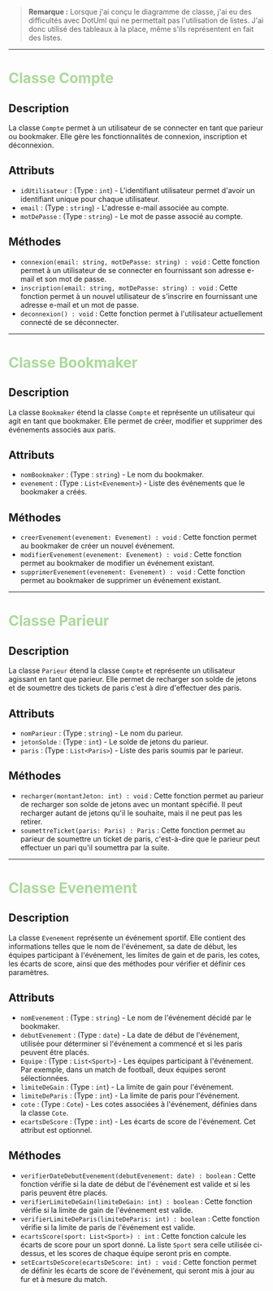 > **Remarque :** Lorsque j'ai conçu le diagramme de classe, j'ai eu des difficultés avec DotUml qui ne permettait pas l'utilisation de listes. J'ai donc utilisé des tableaux à la place, même s'ils représentent en fait des listes.

---
<h1 style="color: #AADA9A  ">Classe Compte</h1>

## Description
La classe `Compte` permet à un utilisateur de se connecter en tant que parieur ou bookmaker. Elle gère les fonctionnalités de connexion, inscription et déconnexion.

## Attributs
- `idUtilisateur` : (Type : `int`) - L'identifiant utilisateur permet d'avoir un identifiant unique pour chaque utilisateur.
- `email` : (Type : `string`) - L'adresse e-mail associée au compte.
- `motDePasse` : (Type : `string`) - Le mot de passe associé au compte.

## Méthodes
- `connexion(email: string, motDePasse: string) : void` : Cette fonction permet à un utilisateur de se connecter en fournissant son adresse e-mail et son mot de passe.
- `inscription(email: string, motDePasse: string) : void` : Cette fonction permet à un nouvel utilisateur de s'inscrire en fournissant une adresse e-mail et un mot de passe.
- `deconnexion() : void` : Cette fonction permet à l'utilisateur actuellement connecté de se déconnecter.



---
<h1 style="color: #AADA9A">Classe Bookmaker</h1>

## Description
La classe `Bookmaker` étend la classe `Compte` et représente un utilisateur qui agit en tant que bookmaker. Elle permet de créer, modifier et supprimer des événements associés aux paris.

## Attributs
- `nomBookmaker` : (Type : `string`) - Le nom du bookmaker.
- `evenement` : (Type : `List<Evenement>`) - Liste des événements que le bookmaker a créés.

## Méthodes
- `creerEvenement(evenement: Evenement) : void` : Cette fonction permet au bookmaker de créer un nouvel événement.
- `modifierEvenement(evenement: Evenement) : void` : Cette fonction permet au bookmaker de modifier un événement existant.
- `supprimerEvenement(evenement: Evenement) : void` : Cette fonction permet au bookmaker de supprimer un événement existant.

---
<h1 style="color: #AADA9A">Classe Parieur</h1>

## Description
La classe `Parieur` étend la classe `Compte` et représente un utilisateur agissant en tant que parieur. Elle permet de recharger son solde de jetons et de soumettre des tickets de paris c'est à dire d'effectuer des paris.

## Attributs
- `nomParieur` : (Type : `string`) - Le nom du parieur.
- `jetonSolde` : (Type : `int`) - Le solde de jetons du parieur.
- `paris` : (Type : `List<Paris>`) - Liste des paris soumis par le parieur.

## Méthodes
- `recharger(montantJeton: int) : void` : Cette fonction permet au parieur de recharger son solde de jetons avec un montant spécifié. Il peut recharger autant de jetons qu'il le souhaite, mais il ne peut pas les retirer.
- `soumettreTicket(paris: Paris) : Paris` : Cette fonction permet au parieur de soumettre un ticket de paris, c'est-à-dire que le parieur peut effectuer un pari qu'il soumettra par la suite.

---
<h1 style="color: #AADA9A">Classe Evenement</h1>

## Description
La classe `Evenement` représente un événement sportif. Elle contient des informations telles que le nom de l'événement, sa date de début, les équipes participant à l'événement, les limites de gain et de paris, les cotes, les écarts de score, ainsi que des méthodes pour vérifier et définir ces paramètres.

## Attributs
- `nomEvenement` : (Type : `string`) - Le nom de l'événement décidé par le bookmaker.
- `debutEvenement` : (Type : `date`) - La date de début de l'événement, utilisée pour déterminer si l'événement a commencé et si les paris peuvent être placés.
- `Equipe` : (Type : `List<Sport>`) - Les équipes participant à l'événement. Par exemple, dans un match de football, deux équipes seront sélectionnées.
- `limiteDeGain` : (Type : `int`) - La limite de gain pour l'événement.
- `limiteDeParis` : (Type : `int`) - La limite de paris pour l'événement.
- `cote` : (Type : `Cote`) - Les cotes associées à l'événement, définies dans la classe `Cote`.
- `ecartsDeScore` : (Type : `int`) - Les écarts de score de l'événement. Cet attribut est optionnel.

## Méthodes
- `verifierDateDebutEvenement(debutEvenement: date) : boolean` : Cette fonction vérifie si la date de début de l'événement est valide et si les paris peuvent être placés.
- `verifierLimiteDeGain(limiteDeGain: int) : boolean` : Cette fonction vérifie si la limite de gain de l'événement est valide.
- `verifierLimiteDeParis(limiteDeParis: int) : boolean` : Cette fonction vérifie si la limite de paris de l'événement est valide.
- `ecartsScore(sport: List<Sport>) : int` : Cette fonction calcule les écarts de score pour un sport donné. La liste `Sport` sera celle utilisée ci-dessus, et les scores de chaque équipe seront pris en compte.
- `setEcartsDeScore(ecartsDeScore: int) : void` : Cette fonction permet de définir les écarts de score de l'événement, qui seront mis à jour au fur et à mesure du match.




<!-- dire que evnt correspond au match !-->
